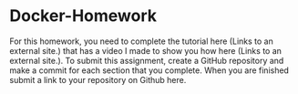 # Docker-Homework
For this homework, you need to complete the tutorial here (Links to an external site.) that has a video I made to show you how here (Links to an external site.).  To submit this assignment, create a GitHub repository and make a commit for each section that you complete.   When you are finished submit a link to your repository on Github here. 
